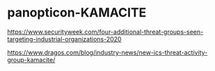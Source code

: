 # panopticon-KAMACITE

https://www.securityweek.com/four-additional-threat-groups-seen-targeting-industrial-organizations-2020

https://www.dragos.com/blog/industry-news/new-ics-threat-activity-group-kamacite/
